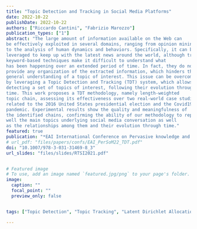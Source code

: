 ```yaml
---
title: "Topic Detection and Tracking in Social Media Platforms"
date: 2022-10-22
publishDate: 2022-10-22
authors: ["Riccardo Cantini", "Fabrizio Marozzo"]
publication_types: ["1"]
abstract: "The large amount of information available on the Web can
be effectively exploited in several domains, ranging from opinion mining
to the analysis of human dynamics and behaviors. Specifically, it can be
leveraged to keep up with the latest news around the world, although traditional 
keyword-based techniques make it difficult to understand what
has been happening over an extended period of time. In fact, they do not
provide any organization of the extracted information, which hinders the
general understanding of a topic of interest. This issue can be overcome
by leveraging a Topic Detection and Tracking (TDT) system, which allows 
detecting a set of topics of interest, following their evolution through
time. This work proposes a TDT methodology, namely length-weighted
topic chain, assessing its effectiveness over two real-world case studies,
related to the 2016 United States presidential election and the Covid19
pandemic. Experimental results show the quality and meaningfulness of
the identified chains, confirming the ability of our methodology to represent 
well the main topics underlying social media conversation as well
as the relationships among them and their evolution through time."
featured: true
publication: "*EAI International Conference on Pervasive knowledge and collective intelligence on Web and Social Media*, November 2022. Springer Nature, 2023, pp. 41–56"
# url_pdf: "files/papers/confs/EAI_PerSoM22_TDT.pdf"
doi: "10.1007/978-3-031-31469-8_3"
url_slides: "files/slides/RTSI2021.pdf"


# Featured image
# To use, add an image named `featured.jpg/png` to your page's folder. 
image:
  caption: ""
  focal_point: ""
  preview_only: false


tags: ["Topic Detection", "Topic Tracking", "Latent Dirichlet Allocation", "Covid19", "USA Presidential Election", "Social Media"]

---
```

